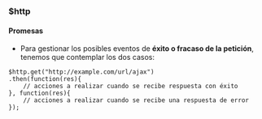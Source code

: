 ### $http
#### Promesas


- Para gestionar los posibles eventos de **éxito o fracaso de la petición**, tenemos que contemplar los dos casos:

```
$http.get("http://example.com/url/ajax")
.then(function(res){
    // acciones a realizar cuando se recibe respuesta con éxito
}, function(res){
    // acciones a realizar cuando se recibe una respuesta de error
});
```
